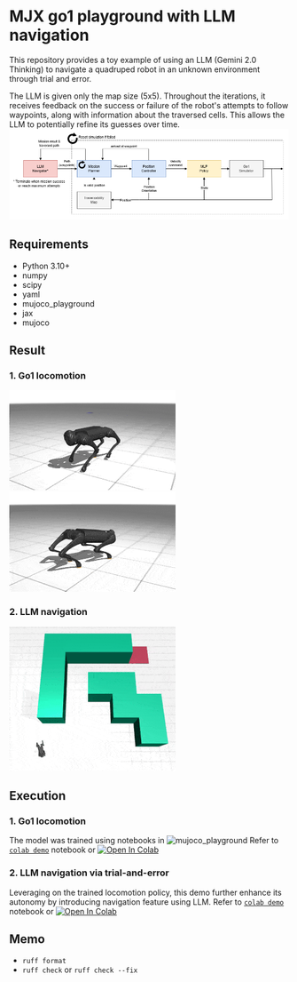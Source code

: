 # MJX go1 playground with LLM navigation

This repository provides a toy example of using an LLM (Gemini 2.0 Thinking) to navigate a quadruped robot in an unknown environment through trial and error.

The LLM is given only the map size (5x5). Throughout the iterations, it receives feedback on the success or failure of the robot's attempts to follow waypoints, along with information about the traversed cells. This allows the LLM to potentially refine its guesses over time.
![](assets/llm_go1_navigation.png)

## Requirements
- Python 3.10+
- numpy
- scipy
- yaml
- mujoco_playground
- jax
- mujoco


## Result
### 1. Go1 locomotion
![](examples/gifs/ppo_Go1JoystickFlatTerrain.gif) ![](examples/gifs/ppo_Go1Handstand_Go1Getup_Go1Joystick_Go1Footstand.gif)

### 2. LLM navigation
![](examples/gifs/go1_LLM_Navigation.gif)

## Execution
### 1. Go1 locomotion
The model was trained using notebooks in ![mujoco_playground](https://github.com/google-deepmind/mujoco_playground)
Refer to [`colab demo`](examples/locomotion.ipynb) notebook or [![Open In Colab](https://colab.research.google.com/assets/colab-badge.svg)](https://colab.research.google.com/github/shaoanlu/llm_mjx_go1_playground/blob/main/examples/locomotion.ipynb)

### 2. LLM navigation via trial-and-error
Leveraging on the trained locomotion policy, this demo further enhance its autonomy by introducing navigation feature using LLM.
Refer to [`colab demo`](llm_navigation.ipynb) notebook or [![Open In Colab](https://colab.research.google.com/assets/colab-badge.svg)](https://colab.research.google.com/github/shaoanlu/llm_mjx_go1_playground/blob/main/examples/llm_navigation.ipynb)

## Memo
- `ruff format`
- `ruff check` or `ruff check --fix`